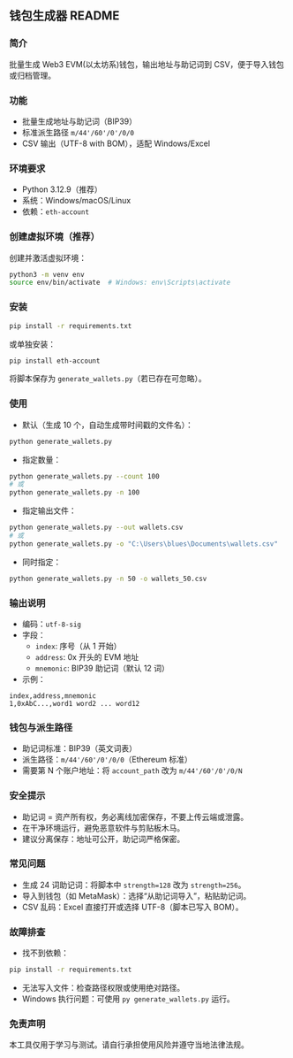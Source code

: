 ## 钱包生成器 README

### 简介
批量生成 Web3 EVM(以太坊系)钱包，输出地址与助记词到 CSV，便于导入钱包或归档管理。

### 功能
- 批量生成地址与助记词（BIP39）
- 标准派生路径 `m/44'/60'/0'/0/0`
- CSV 输出（UTF-8 with BOM），适配 Windows/Excel

### 环境要求
- Python 3.12.9（推荐）
- 系统：Windows/macOS/Linux
- 依赖：`eth-account`



### 创建虚拟环境（推荐）
创建并激活虚拟环境：
```bash
python3 -m venv env
source env/bin/activate  # Windows: env\Scripts\activate
```


### 安装
```bash
pip install -r requirements.txt
```

或单独安装：
```bash
pip install eth-account
```

将脚本保存为 `generate_wallets.py`（若已存在可忽略）。



### 使用
- 默认（生成 10 个，自动生成带时间戳的文件名）：
```bash
python generate_wallets.py
```
- 指定数量：
```bash
python generate_wallets.py --count 100
# 或
python generate_wallets.py -n 100
```
- 指定输出文件：
```bash
python generate_wallets.py --out wallets.csv
# 或
python generate_wallets.py -o "C:\Users\blues\Documents\wallets.csv"
```
- 同时指定：
```bash
python generate_wallets.py -n 50 -o wallets_50.csv
```

### 输出说明
- 编码：`utf-8-sig`
- 字段：
  - `index`: 序号（从 1 开始）
  - `address`: 0x 开头的 EVM 地址
  - `mnemonic`: BIP39 助记词（默认 12 词）
- 示例：
```csv
index,address,mnemonic
1,0xAbC...,word1 word2 ... word12
```

### 钱包与派生路径
- 助记词标准：BIP39（英文词表）
- 派生路径：`m/44'/60'/0'/0/0`（Ethereum 标准）
- 需要第 N 个账户地址：将 `account_path` 改为 `m/44'/60'/0'/0/N`

### 安全提示
- 助记词 = 资产所有权，务必离线加密保存，不要上传云端或泄露。
- 在干净环境运行，避免恶意软件与剪贴板木马。
- 建议分离保存：地址可公开，助记词严格保密。

### 常见问题
- 生成 24 词助记词：将脚本中 `strength=128` 改为 `strength=256`。
- 导入到钱包（如 MetaMask）：选择“从助记词导入”，粘贴助记词。
- CSV 乱码：Excel 直接打开或选择 UTF-8（脚本已写入 BOM）。

### 故障排查
- 找不到依赖：
```bash
pip install -r requirements.txt
```
- 无法写入文件：检查路径权限或使用绝对路径。
- Windows 执行问题：可使用 `py generate_wallets.py` 运行。


### 免责声明
本工具仅用于学习与测试。请自行承担使用风险并遵守当地法律法规。 
